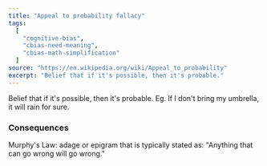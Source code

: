 ```yaml
---
title: "Appeal to probability fallacy"
tags:
  [
    "cognitive-bias",
    "cbias-need-meaning",
    "cbias-math-simplification"
  ]
source: "https://en.wikipedia.org/wiki/Appeal_to_probability"
excerpt: "Belief that if it's possible, then it's probable."
---
```


Belief that if it's possible, then it's probable. Eg. If I don't bring my umbrella, it will rain for sure.

### Consequences

Murphy's Law: adage or epigram that is typically stated as: "Anything that can go wrong will go wrong." 

